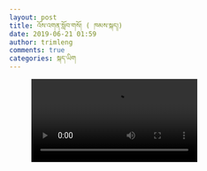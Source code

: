 ```yaml
---
layout: post
title: འོས་འགན་སློབ་གསོ། ( ཁམས་སྐད།)
date: 2019-06-21 01:59
author: trimleng
comments: true
categories: སྐད་ཡིག
---
```

<!-- wp:html -->
<figure class="wp-block-video"><video controls="" src="https://media-trimleng.s3.amazonaws.com/Compulsory+Education+(kham).mp4"></video></figure>
<!-- /wp:html -->
